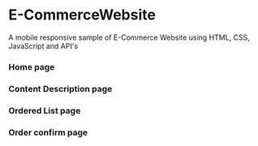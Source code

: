 # E-CommerceWebsite
 A mobile responsive sample of E-Commerce Website using HTML, CSS, JavaScript and API's
 
 
 
### Home page



### Content Description page



### Ordered List page



### Order confirm page
